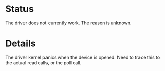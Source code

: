 # Status #

The driver does not currently work. The reason is unknown.

# Details #

The driver kernel panics when the device is opened. Need to trace this to the actual read calls, or the poll call.